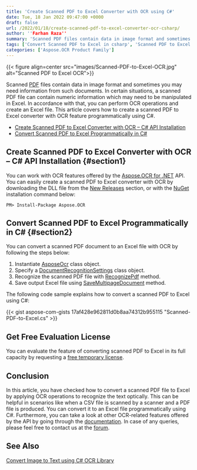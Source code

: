```yaml
---
title: 'Create Scanned PDF to Excel Converter with OCR using C#'
date: Tue, 18 Jan 2022 09:47:00 +0000
draft: false
url: /2022/01/18/create-scanned-pdf-to-excel-converter-ocr-csharp/
author: ''Farhan Raza''
summary: 'Scanned PDF files contain data in image format and sometimes you may need information from such documents. In certain situations, a scanned PDF file can contain numeric information which may need to be manipulated in Excel. In accordance with that, you can perform OCR operations and create an Excel file. This article covers how to **create a scanned PDF to Excel converter with OCR feature programmatically using C#.**'
tags: ['Convert Scanned PDF to Excel in csharp', 'Scanned PDF to Excel', 'Scanned PDF to Excel Converter', 'Scanned PDF to Excel OCR', 'Scanned PDF to Excel in C#']
categories: ['Aspose.OCR Product Family']
---
```




{{< figure align=center src="images/Scanned-PDF-to-Excel-OCR.jpg" alt="Scanned PDF to Excel OCR">}}


Scanned [PDF][1] files contain data in image format and sometimes you may need information from such documents. In certain situations, a scanned PDF file can contain numeric information which may need to be manipulated in Excel. In accordance with that, you can perform OCR operations and create an Excel file. This article covers how to create a scanned PDF to Excel converter with OCR feature programmatically using C#.

*   [Create Scanned PDF to Excel Converter with OCR – C# API Installation][2]
*   [Convert Scanned PDF to Excel Programmatically in C#][3]

## Create Scanned PDF to Excel Converter with OCR – C# API Installation {#section1}

You can work with OCR features offered by the [Aspose.OCR for .NET][4] API. You can easily create a scanned PDF to Excel converter with OCR by downloading the DLL file from the [New Releases][5] section, or with the [NuGet][6] installation command below:

```
PM> Install-Package Aspose.OCR
```

## Convert Scanned PDF to Excel Programmatically in C# {#section2}

You can convert a scanned PDF document to an Excel file with OCR by following the steps below:

1.  Instantiate [AsposeOcr][7] class object.
2.  Specify a [DocumentRecognitionSettings][8] class object.
3.  Recognize the scanned PDF file with [RecognizePdf][9] method.
4.  Save output Excel file using [SaveMultipageDocument][10] method.

The following code sample explains how to convert a scanned PDF to Excel using C#:

{{< gist aspose-com-gists 17af428e962811d0b8aa74312b955115 "Scanned-PDF-to-Excel.cs" >}}

## Get Free Evaluation License

You can evaluate the feature of converting scanned PDF to Excel in its full capacity by requesting a [free temporary license][11].

## Conclusion

In this article, you have checked how to convert a scanned PDF file to Excel by applying OCR operations to recognize the text optically. This can be helpful in scenarios like when a CSV file is scanned by a scanner and a PDF file is produced. You can convert it to an Excel file programmatically using C#. Furthermore, you can take a look at other OCR-related features offered by the API by going through the [documentation][12]. In case of any queries, please feel free to contact us at the [forum][13].

## See Also

[Convert Image to Text using C# OCR Library][14]




[1]: https://docs.fileformat.com/pdf/
[2]: #section1
[3]: #section2
[4]: https://products.aspose.com/ocr/net
[5]: https://downloads.aspose.com/ocr/net
[6]: https://www.nuget.org/packages/Aspose.OCR
[7]: https://apireference.aspose.com/ocr/net/aspose.ocr/asposeocr
[8]: https://apireference.aspose.com/ocr/net/aspose.ocr/documentrecognitionsettings
[9]: https://apireference.aspose.com/ocr/net/aspose.ocr/asposeocr/methods/recognizepdf
[10]: https://apireference.aspose.com/ocr/net/aspose.ocr/asposeocr/methods/savemultipagedocument
[11]: https://purchase.aspose.com/temporary-license
[12]: https://docs.aspose.com/ocr/net/
[13]: https://forum.aspose.com/c/ocr/16
[14]: https://blog.aspose.com/2020/05/28/perform-ocr-on-images-and-scanned-documents-using-csharp-vb.net/





